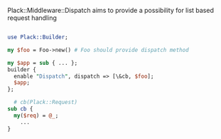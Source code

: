 Plack::Middleware::Dispatch aims to provide a possibility for list based request handling

```perl

use Plack::Builder;

my $foo = Foo->new() # Foo should provide dispatch method

my $app = sub { ... };
builder {
  enable "Dispatch", dispatch => [\&cb, $foo];
  $app;
};

  # cb(Plack::Request)
sub cb {
  my($req) = @_;
    ...
}

```
